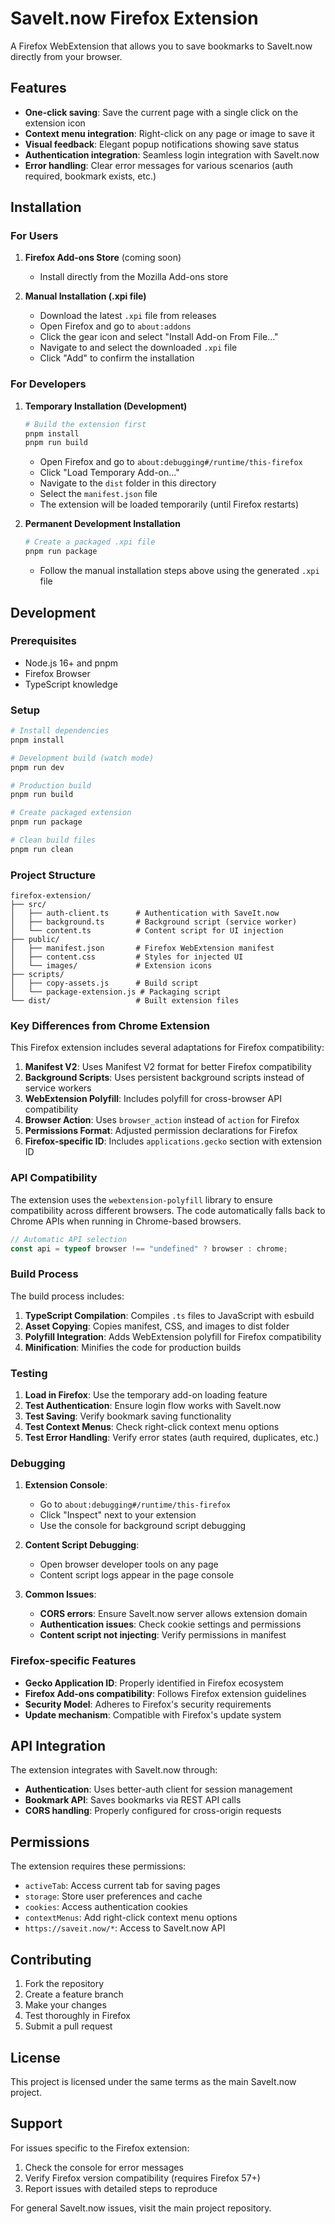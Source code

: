 # SaveIt.now Firefox Extension

A Firefox WebExtension that allows you to save bookmarks to SaveIt.now directly from your browser.

## Features

- **One-click saving**: Save the current page with a single click on the extension icon
- **Context menu integration**: Right-click on any page or image to save it
- **Visual feedback**: Elegant popup notifications showing save status
- **Authentication integration**: Seamless login integration with SaveIt.now
- **Error handling**: Clear error messages for various scenarios (auth required, bookmark exists, etc.)

## Installation

### For Users

1. **Firefox Add-ons Store** (coming soon)
   - Install directly from the Mozilla Add-ons store

2. **Manual Installation (.xpi file)**
   - Download the latest `.xpi` file from releases
   - Open Firefox and go to `about:addons`
   - Click the gear icon and select "Install Add-on From File..."
   - Navigate to and select the downloaded `.xpi` file
   - Click "Add" to confirm the installation

### For Developers

1. **Temporary Installation (Development)**
   ```bash
   # Build the extension first
   pnpm install
   pnpm run build
   ```
   
   - Open Firefox and go to `about:debugging#/runtime/this-firefox`
   - Click "Load Temporary Add-on..."
   - Navigate to the `dist` folder in this directory
   - Select the `manifest.json` file
   - The extension will be loaded temporarily (until Firefox restarts)

2. **Permanent Development Installation**
   ```bash
   # Create a packaged .xpi file
   pnpm run package
   ```
   
   - Follow the manual installation steps above using the generated `.xpi` file

## Development

### Prerequisites

- Node.js 16+ and pnpm
- Firefox Browser
- TypeScript knowledge

### Setup

```bash
# Install dependencies
pnpm install

# Development build (watch mode)
pnpm run dev

# Production build
pnpm run build

# Create packaged extension
pnpm run package

# Clean build files
pnpm run clean
```

### Project Structure

```
firefox-extension/
├── src/
│   ├── auth-client.ts      # Authentication with SaveIt.now
│   ├── background.ts       # Background script (service worker)
│   └── content.ts          # Content script for UI injection
├── public/
│   ├── manifest.json       # Firefox WebExtension manifest
│   ├── content.css         # Styles for injected UI
│   └── images/             # Extension icons
├── scripts/
│   ├── copy-assets.js      # Build script
│   └── package-extension.js # Packaging script
└── dist/                   # Built extension files
```

### Key Differences from Chrome Extension

This Firefox extension includes several adaptations for Firefox compatibility:

1. **Manifest V2**: Uses Manifest V2 format for better Firefox compatibility
2. **Background Scripts**: Uses persistent background scripts instead of service workers
3. **WebExtension Polyfill**: Includes polyfill for cross-browser API compatibility
4. **Browser Action**: Uses `browser_action` instead of `action` for Firefox
5. **Permissions Format**: Adjusted permission declarations for Firefox
6. **Firefox-specific ID**: Includes `applications.gecko` section with extension ID

### API Compatibility

The extension uses the `webextension-polyfill` library to ensure compatibility across different browsers. The code automatically falls back to Chrome APIs when running in Chrome-based browsers.

```typescript
// Automatic API selection
const api = typeof browser !== "undefined" ? browser : chrome;
```

### Build Process

The build process includes:

1. **TypeScript Compilation**: Compiles `.ts` files to JavaScript with esbuild
2. **Asset Copying**: Copies manifest, CSS, and images to dist folder
3. **Polyfill Integration**: Adds WebExtension polyfill for Firefox compatibility
4. **Minification**: Minifies the code for production builds

### Testing

1. **Load in Firefox**: Use the temporary add-on loading feature
2. **Test Authentication**: Ensure login flow works with SaveIt.now
3. **Test Saving**: Verify bookmark saving functionality
4. **Test Context Menus**: Check right-click context menu options
5. **Test Error Handling**: Verify error states (auth required, duplicates, etc.)

### Debugging

1. **Extension Console**: 
   - Go to `about:debugging#/runtime/this-firefox`
   - Click "Inspect" next to your extension
   - Use the console for background script debugging

2. **Content Script Debugging**:
   - Open browser developer tools on any page
   - Content script logs appear in the page console

3. **Common Issues**:
   - **CORS errors**: Ensure SaveIt.now server allows extension domain
   - **Authentication issues**: Check cookie settings and permissions
   - **Content script not injecting**: Verify permissions in manifest

### Firefox-specific Features

- **Gecko Application ID**: Properly identified in Firefox ecosystem
- **Firefox Add-ons compatibility**: Follows Firefox extension guidelines
- **Security Model**: Adheres to Firefox's security requirements
- **Update mechanism**: Compatible with Firefox's update system

## API Integration

The extension integrates with SaveIt.now through:

- **Authentication**: Uses better-auth client for session management
- **Bookmark API**: Saves bookmarks via REST API calls
- **CORS handling**: Properly configured for cross-origin requests

## Permissions

The extension requires these permissions:

- `activeTab`: Access current tab for saving pages
- `storage`: Store user preferences and cache
- `cookies`: Access authentication cookies
- `contextMenus`: Add right-click context menu options
- `https://saveit.now/*`: Access to SaveIt.now API

## Contributing

1. Fork the repository
2. Create a feature branch
3. Make your changes
4. Test thoroughly in Firefox
5. Submit a pull request

## License

This project is licensed under the same terms as the main SaveIt.now project.

## Support

For issues specific to the Firefox extension:
1. Check the console for error messages
2. Verify Firefox version compatibility (requires Firefox 57+)
3. Report issues with detailed steps to reproduce

For general SaveIt.now issues, visit the main project repository.
